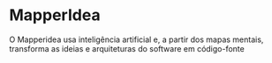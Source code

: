 # MapperIdea
O Mapperidea usa inteligência artificial e, a partir dos mapas mentais, transforma as ideias e arquiteturas do software em código-fonte  


